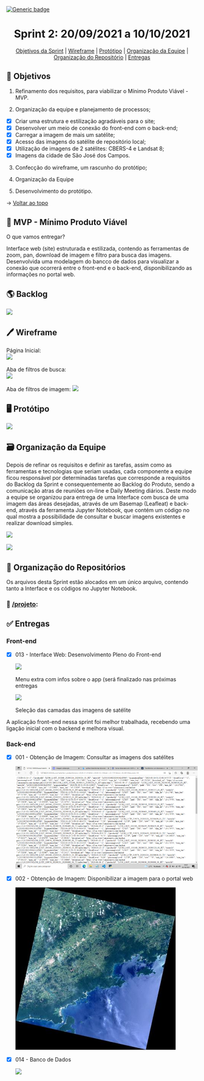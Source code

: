 [![Generic badge](https://img.shields.io/badge/STATUS%20DA%20SPRINT-CONCLUIDA-green)](https://shields.io/)
<br id="topo">
<h1 align="center"> Sprint 2: 20/09/2021 a 10/10/2021 </h1>
<p align="center"> 
    <a href="#objetivos">Objetivos da Sprint</a> |
    <a href="#wireframe">Wireframe</a> | 
    <a href="#prototipo">Protótipo</a> | 
    <a href="#org">Organização da Equipe</a> | 
    <a href="#repo">Organização do Repositório</a> |
    <a href="#entregas">Entregas</a> 
 </p>
 
<span id="objetivos">

## 🎯 Objetivos

1. Refinamento dos requisitos, para viabilizar o Mínimo Produto Viável - MVP.

2. Organização da equipe e planejamento de processos;

- [x] Criar uma estrutura e estilização agradáveis para o site;
- [x] Desenvolver um meio de conexão do front-end com o back-end;
- [x] Carregar a imagem de mais um satélite;
- [x] Acesso das imagens do satélite de repositório local;
- [x] Utilização de imagens de 2 satélites: CBERS-4 e Landsat 8;
- [x] Imagens da cidade de São José dos Campos.

3. Confecção do wireframe, um rascunho do protótipo;

4. Organização da Equipe

5. Desenvolvimento do protótipo.
 
→ [Voltar ao topo](#topo)

<span id="mvp">

## 🛴 MVP - Mínimo Produto Viável

<p>O que vamos entregar?</p>

Interface web (site) estruturada e estilizada, contendo as ferramentas de zoom, pan, download de imagem e filtro para busca das imagens. Desenvolvida uma modelagem do bancco de dados para visualizar a conexão que ocorrerá entre o front-end e o back-end, disponibilizando as informações no portal web.
    
<span id="backlog">

## 🌎 Backlog

![](https://github.com/grupo-3dsm/Sirius-repoP.I/blob/sprint-2/Imagens/Sprint2-Backlog.png)

<span id="wireframe">

## 🖊️ Wireframe

Página Inicial:  
![](https://github.com/grupo-3dsm/Sirius-repoP.I/blob/sprint-2/Imagens/Sprint2-Wireframe-PagInicial.png)
    
Aba de filtros de busca:   
![](https://github.com/grupo-3dsm/Sirius-repoP.I/blob/sprint-2/Imagens/Sprint2-Wireframe-FiltragemBusca.png)

Aba de filtros de imagem:
![](https://github.com/grupo-3dsm/Sirius-repoP.I/blob/sprint-2/Imagens/Sprint2-Wireframe-FiltrosImagem.png)

<span id="prototipo">

## :desktop_computer: Protótipo

![](https://github.com/grupo-3dsm/Sirius-repoP.I/blob/sprint-2/Imagens/Sprint2-Prototipo.gif)

<span id="org">

## 🗃️ Organização da Equipe

Depois de refinar os requisitos e definir as tarefas, assim como as ferramentas e tecnologias que seriam usadas, cada componente a equipe ficou responsável por determinadas
tarefas que corresponde a requisitos do Backlog da Sprint e consequentemente ao Backlog do Produto, sendo a comunicação atras de reuniões on-line e Daily Meeting diários.
Deste modo a equipe se organizou para entrega de uma Interface com busca de uma imagem das áreas desejadas, através de um Basemap (Leafleat) e back-end, 
através da ferramenta Jupyter Notebook, que contém um código no qual mostra a possibilidade de consultar e buscar imagens existentes e realizar download simples.

![](https://github.com/grupo-3dsm/Sirius-repoP.I/blob/sprint-2/Imagens/Sprint2-Burndown-A.png)

![](https://github.com/grupo-3dsm/Sirius-repoP.I/blob/sprint-2/Imagens/Sprint2-Burndown-B.png)

<span id="repo">

## :file_folder: Organização do Repositórios 

Os arquivos desta Sprint estão alocados em um único arquivo, contendo tanto a Interface e os códigos no Jupyter Notebook.
### 📁 <a href="https://github.com/grupo-3dsm/Sirius-repoP.I/tree/sprint-2/projeto">/projeto</a>:
    
    
    
<span id="entregas">

## :white_check_mark: Entregas
    
### Front-end

- [x] 013 - Interface Web: Desenvolvimento Pleno do Front-end
      
  ![](https://github.com/grupo-3dsm/Sirius-repoP.I/blob/sprint-2/Imagens/Sprint2-Menuextra.gif)

    Menu extra com infos sobre o app (será finalizado nas próximas entregas
    
  ![](https://github.com/grupo-3dsm/Sirius-repoP.I/blob/sprint-2/Imagens/Sprint2-MenuTiles.gif)   
    
   Seleção das camadas das imagens de satélite 
 
A aplicação front-end nessa sprint foi melhor trabalhada, recebendo uma ligação inicial com o backend e melhora visual.    
    
### Back-end
    
- [x] 001 - Obtenção de Imagem: Consultar as imagens dos satélites
    
    ![](https://github.com/grupo-3dsm/Sirius-repoP.I/blob/sprint-2/Imagens/Sprint2-Buscando_imagem_Landsat.png)
    
- [x] 002 - Obtenção de Imagem: Disponibilizar a imagem para o portal web
 
    ![](https://github.com/grupo-3dsm/Sirius-repoP.I/blob/sprint-2/Imagens/Sprint2-Landsat.jpg)

- [x] 014 - Banco de Dados
   
    ![](https://github.com/grupo-3dsm/Sirius-repoP.I/blob/sprint-2/Imagens/Sprint2-Modelagem-BancoDeDados.png)

    



    
    
